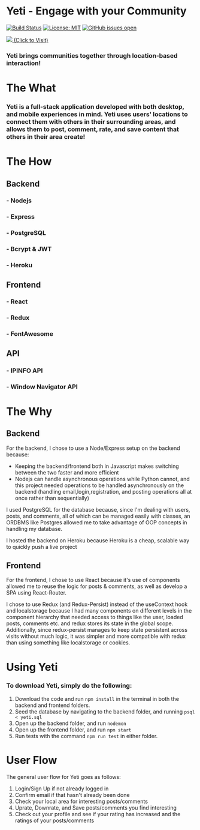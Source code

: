 # Yeti - Engage with your Community

[![Build Status](https://travis-ci.com/leshawn-rice/yeti.svg?branch=main)](https://travis-ci.com/leshawn-rice/yeti) [![License: MIT](https://img.shields.io/badge/License-MIT-yellow.svg)](https://opensource.org/licenses/MIT) [![GitHub issues open](https://img.shields.io/github/issues/leshawn-rice/yeti)](https://github.com/leshawn-rice/yeti/issues)

[<img src="frontend/public/favicon.ico"> (Click to Visit) ](https://goyeti.app/)

### Yeti brings communities together through location-based interaction!

# The What

### Yeti is a full-stack application developed with both desktop, and mobile experiences in mind. Yeti uses users' locations to connect them with others in their surrounding areas, and allows them to post, comment, rate, and save content that others in their area create!

# The How

## Backend
### - Nodejs
### - Express
### - PostgreSQL
### - Bcrypt & JWT
### - Heroku

## Frontend
### - React
### - Redux
### - FontAwesome

## API
### - IPINFO API
### - Window Navigator API

# The Why

## Backend
For the backend, I chose to use a Node/Express setup on the backend because:
 - Keeping the backend/frontend both in Javascript makes switching between the two faster and more efficient
 - Nodejs can handle asynchronous operations while Python cannot, and this project needed operations to be handled asynchronously on the backend (handling email,login,registration, and posting operations all at once rather than sequentially)

I used PostgreSQL for the database because, since I'm dealing with users, posts, and comments, all of which can be managed easily with classes, an ORDBMS like Postgres allowed me to take advantage of OOP concepts in handling my database.

I hosted the backend on Heroku because Heroku is a cheap, scalable way to quickly push a live project

## Frontend
For the frontend, I chose to use React because it's use of components allowed me to reuse the logic for posts & comments, as well as develop a SPA using React-Router. 

I chose to use Redux (and Redux-Persist) instead of the useContext hook and localstorage because I had many components on different levels in the component hierarchy that needed access to things like the user, loaded posts, comments etc. and redux stores its state in the global scope. Additionally, since redux-persist manages to keep state persistent across visits without much logic, it was simpler and more compatible with redux than using something like localstorage or cookies.

# Using Yeti

### To download Yeti, simply do the following: 
1. Download the code and run ```npm install``` in the terminal in both the backend and frontend folders.
2. Seed the database by navigating to the backend folder, and running ```psql < yeti.sql```
3. Open up the backend folder, and run ```nodemon```
4. Open up the frontend folder, and run ```npm start```
5. Run tests with the command ```npm run test``` in either folder.

# User Flow

The general user flow for Yeti goes as follows: 

1. Login/Sign Up if not already logged in
2. Confirm email if that hasn't already been done
3. Check your local area for interesting posts/comments
4. Uprate, Downrate, and Save posts/comments you find interesting
5. Check out your profile and see if your rating has increased and the ratings of your posts/comments